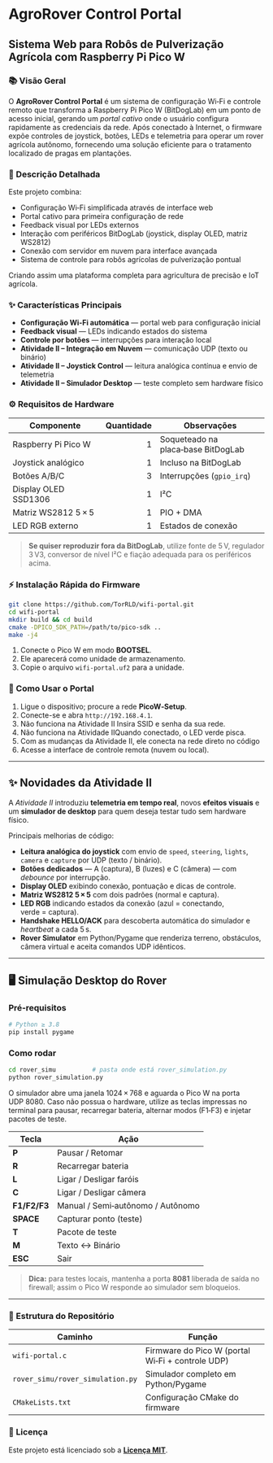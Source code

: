 # AgroRover Control Portal

## Sistema Web para Robôs de Pulverização Agrícola com Raspberry Pi Pico W

### 📚 Visão Geral

O **AgroRover Control Portal** é um sistema de configuração Wi‑Fi e controle remoto que transforma a Raspberry Pi Pico W (BitDogLab) em um ponto de acesso inicial, gerando um *portal cativo* onde o usuário configura rapidamente as credenciais da rede.
Após conectado à Internet, o firmware expõe controles de joystick, botões, LEDs e telemetria para operar um rover agrícola autônomo, fornecendo uma solução eficiente para o tratamento localizado de pragas em plantações.

### 🔎 Descrição Detalhada

Este projeto combina:

- Configuração Wi‑Fi simplificada através de interface web
- Portal cativo para primeira configuração de rede
- Feedback visual por LEDs externos
- Interação com periféricos BitDogLab (joystick, display OLED, matriz WS2812)
- Conexão com servidor em nuvem para interface avançada
- Sistema de controle para robôs agrícolas de pulverização pontual

Criando assim uma plataforma completa para agricultura de precisão e IoT agrícola.

### ✨ Características Principais

- **Configuração Wi‑Fi automática** — portal web para configuração inicial
- **Feedback visual** — LEDs indicando estados do sistema
- **Controle por botões** — interrupções para interação local
- **Atividade II – Integração em Nuvem** — comunicação UDP (texto ou binário)
- **Atividade II – Joystick Control** — leitura analógica contínua e envio de telemetria
- **Atividade II – Simulador Desktop** — teste completo sem hardware físico

### ⚙️ Requisitos de Hardware

| Componente             | Quantidade | Observações                       |
| ---------------------- | ---------: | ----------------------------------- |
| Raspberry Pi Pico W |          1 | Soqueteado na placa‑base BitDogLab |
| Joystick analógico    |          1 | Incluso na BitDogLab                |
| Botões A/B/C          |          3 | Interrupções (`gpio_irq`)       |
| Display OLED SSD1306   |          1 | I²C                                |
| Matriz WS2812 5 × 5 |          1 | PIO + DMA                         |
| LED RGB externo       |          1 | Estados de conexão                 |

> **Se quiser reproduzir fora da BitDogLab**, utilize fonte de 5 V, regulador 3 V3, conversor de nível I²C e fiação adequada para os periféricos acima.

### ⚡ Instalação Rápida do Firmware

```bash
git clone https://github.com/TorRLD/wifi-portal.git
cd wifi-portal
mkdir build && cd build
cmake -DPICO_SDK_PATH=/path/to/pico-sdk ..
make -j4
```

1. Conecte o Pico W em modo **BOOTSEL**.
2. Ele aparecerá como unidade de armazenamento.
3. Copie o arquivo `wifi-portal.uf2` para a unidade.

### 📱 Como Usar o Portal

1. Ligue o dispositivo; procure a rede **PicoW‑Setup**.
2. Conecte-se e abra `http://192.168.4.1`.
3. Não funciona na Atividade II Insira SSID e senha da sua rede.
4. Não funciona na Atividade IIQuando conectado, o LED verde pisca.
5. Com as mudanças da Atividade II, ele conecta na rede direto no código
6. Acesse a interface de controle remota (nuvem ou local).

---

## ✨ Novidades da Atividade II

A *Atividade II* introduziu **telemetria em tempo real**, novos **efeitos visuais** e um **simulador de desktop** para quem deseja testar tudo sem hardware físico.

Principais melhorias de código:

- **Leitura analógica do joystick** com envio de `speed`, `steering`, `lights`, `camera` e `capture` por UDP (texto / binário).
- **Botões dedicados** — A (captura), B (luzes) e C (câmera) — com *debounce* por interrupção.
- **Display OLED** exibindo conexão, pontuação e dicas de controle.
- **Matriz WS2812 5 × 5** com dois padrões (normal e captura).
- **LED RGB** indicando estados da conexão (azul = conectando, verde = captura).
- **Handshake HELLO/ACK** para descoberta automática do simulador e *heartbeat* a cada 5 s.
- **Rover Simulator** em Python/Pygame que renderiza terreno, obstáculos, câmera virtual e aceita comandos UDP idênticos.

---

## 🖥️ Simulação Desktop do Rover

### Pré‑requisitos

```bash
# Python ≥ 3.8
pip install pygame
```

### Como rodar

```bash
cd rover_simu          # pasta onde está rover_simulation.py
python rover_simulation.py
```

O simulador abre uma janela 1024 × 768 e aguarda o Pico W na porta UDP 8080.
Caso não possua o hardware, utilize as teclas impressas no terminal para pausar, recarregar bateria, alternar modos (F1‑F3) e injetar pacotes de teste.

| Tecla              | Ação                                   |
| ------------------ | ---------------------------------------- |
| **P**        | Pausar / Retomar                       |
| **R**        | Recarregar bateria                       |
| **L**        | Ligar / Desligar faróis               |
| **C**        | Ligar / Desligar câmera               |
| **F1/F2/F3** | Manual / Semi‑autônomo / Autônomo |
| **SPACE**    | Capturar ponto (teste)                   |
| **T**        | Pacote de teste                          |
| **M**        | Texto ↔ Binário                      |
| **ESC**      | Sair                                     |

> **Dica:** para testes locais, mantenha a porta **8081** liberada de saída no firewall; assim o Pico W responde ao simulador sem bloqueios.

---

### 🔧 Estrutura do Repositório

| Caminho                            | Função                                             |
| ---------------------------------- | ---------------------------------------------------- |
| `wifi-portal.c`                  | Firmware do Pico W (portal Wi‑Fi + controle UDP) |
| `rover_simu/rover_simulation.py` | Simulador completo em Python/Pygame                  |
| `CMakeLists.txt`                 | Configuração CMake do firmware                     |

### 📄 Licença

Este projeto está licenciado sob a **[Licença MIT](LICENSE)**.
